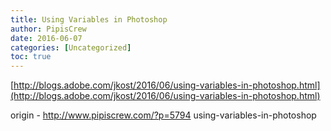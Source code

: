 ```yaml
---
title: Using Variables in Photoshop
author: PipisCrew
date: 2016-06-07
categories: [Uncategorized]
toc: true
---
```


[http://blogs.adobe.com/jkost/2016/06/using-variables-in-photoshop.html](http://blogs.adobe.com/jkost/2016/06/using-variables-in-photoshop.html)

origin - http://www.pipiscrew.com/?p=5794 using-variables-in-photoshop